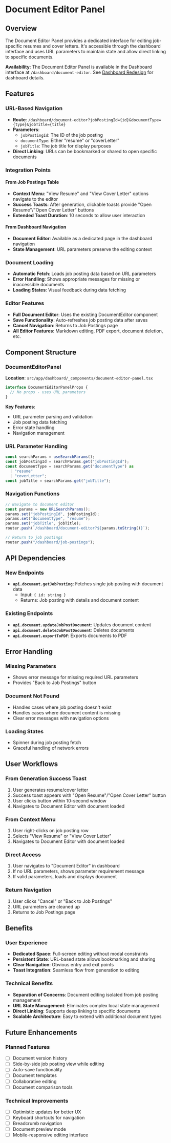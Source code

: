 # Document Editor Panel

## Overview

The Document Editor Panel provides a dedicated interface for editing job-specific resumes and cover letters. It's accessible through the dashboard interface and uses URL parameters to maintain state and allow direct linking to specific documents.

**Availability**: The Document Editor Panel is available in the Dashboard interface at `/dashboard/document-editor`. See [Dashboard Redesign](./dashboard-redesign-plan.md) for dashboard details.

## Features

### URL-Based Navigation

- **Route**: `/dashboard/document-editor?jobPostingId={id}&documentType={type}&jobTitle={title}`
- **Parameters**:
  - `jobPostingId`: The ID of the job posting
  - `documentType`: Either "resume" or "coverLetter"
  - `jobTitle`: The job title for display purposes
- **Direct Linking**: URLs can be bookmarked or shared to open specific documents

### Integration Points

#### From Job Postings Table

- **Context Menu**: "View Resume" and "View Cover Letter" options navigate to the editor
- **Success Toasts**: After generation, clickable toasts provide "Open Resume"/"Open Cover Letter" buttons
- **Extended Toast Duration**: 10 seconds to allow user interaction

#### From Dashboard Navigation

- **Document Editor**: Available as a dedicated page in the dashboard navigation
- **State Management**: URL parameters preserve the editing context

### Document Loading

- **Automatic Fetch**: Loads job posting data based on URL parameters
- **Error Handling**: Shows appropriate messages for missing or inaccessible documents
- **Loading States**: Visual feedback during data fetching

### Editor Features

- **Full Document Editor**: Uses the existing DocumentEditor component
- **Save Functionality**: Auto-refreshes job posting data after saves
- **Cancel Navigation**: Returns to Job Postings page
- **All Editor Features**: Markdown editing, PDF export, document deletion, etc.

## Component Structure

### DocumentEditorPanel

**Location**: `src/app/dashboard/_components/document-editor-panel.tsx`

```typescript
interface DocumentEditorPanelProps {
  // No props - uses URL parameters
}
```

**Key Features**:

- URL parameter parsing and validation
- Job posting data fetching
- Error state handling
- Navigation management

### URL Parameter Handling

```typescript
const searchParams = useSearchParams();
const jobPostingId = searchParams.get("jobPostingId");
const documentType = searchParams.get("documentType") as
  | "resume"
  | "coverLetter";
const jobTitle = searchParams.get("jobTitle");
```

### Navigation Functions

```typescript
// Navigate to document editor
const params = new URLSearchParams();
params.set("jobPostingId", jobPostingId);
params.set("documentType", "resume");
params.set("jobTitle", jobTitle);
router.push(`/dashboard/document-editor?${params.toString()}`);

// Return to job postings
router.push("/dashboard/job-postings");
```

## API Dependencies

### New Endpoints

- **`api.document.getJobPosting`**: Fetches single job posting with document data
  - Input: `{ id: string }`
  - Returns: Job posting with details and document content

### Existing Endpoints

- **`api.document.updateJobPostDocument`**: Updates document content
- **`api.document.deleteJobPostDocument`**: Deletes documents
- **`api.document.exportToPDF`**: Exports documents to PDF

## Error Handling

### Missing Parameters

- Shows error message for missing required URL parameters
- Provides "Back to Job Postings" button

### Document Not Found

- Handles cases where job posting doesn't exist
- Handles cases where document content is missing
- Clear error messages with navigation options

### Loading States

- Spinner during job posting fetch
- Graceful handling of network errors

## User Workflows

### From Generation Success Toast

1. User generates resume/cover letter
2. Success toast appears with "Open Resume"/"Open Cover Letter" button
3. User clicks button within 10-second window
4. Navigates to Document Editor with document loaded

### From Context Menu

1. User right-clicks on job posting row
2. Selects "View Resume" or "View Cover Letter"
3. Navigates to Document Editor with document loaded

### Direct Access

1. User navigates to "Document Editor" in dashboard
2. If no URL parameters, shows parameter requirement message
3. If valid parameters, loads and displays document

### Return Navigation

1. User clicks "Cancel" or "Back to Job Postings"
2. URL parameters are cleaned up
3. Returns to Job Postings page

## Benefits

### User Experience

- **Dedicated Space**: Full-screen editing without modal constraints
- **Persistent State**: URL-based state allows bookmarking and sharing
- **Clear Navigation**: Obvious entry and exit points
- **Toast Integration**: Seamless flow from generation to editing

### Technical Benefits

- **Separation of Concerns**: Document editing isolated from job posting management
- **URL State Management**: Eliminates complex local state management
- **Direct Linking**: Supports deep linking to specific documents
- **Scalable Architecture**: Easy to extend with additional document types

## Future Enhancements

### Planned Features

- [ ] Document version history
- [ ] Side-by-side job posting view while editing
- [ ] Auto-save functionality
- [ ] Document templates
- [ ] Collaborative editing
- [ ] Document comparison tools

### Technical Improvements

- [ ] Optimistic updates for better UX
- [ ] Keyboard shortcuts for navigation
- [ ] Breadcrumb navigation
- [ ] Document preview mode
- [ ] Mobile-responsive editing interface
